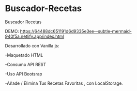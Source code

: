 # Buscador-Recetas
Buscador Recetas


DEMO: 
https://64488dc651191d6d9335e3ee--subtle-mermaid-940f5a.netlify.app/index.html

Desarrollado con Vanilla js:

-Maquetado HTML

-Consumo API REST

-Uso API Bootsrap

-Añade / Elimina Tus Recetas Favoritas , con LocalStorage.
